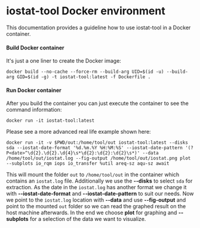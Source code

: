 # iostat-tool Docker environment
This documentation provides a guideline how to use iostat-tool in a Docker container.

#### Build Docker container
It's just a one liner to create the Docker image:

`docker build --no-cache --force-rm --build-arg UID=$(id -u) --build-arg GID=$(id -g) -t iostat-tool:latest -f Dockerfile .`

#### Run Docker container
After you build the container you can just execute the container to see the command information:

`docker run -it iostat-tool:latest`

Please see a more advanced real life example shown here:

`docker run -it -v $PWD/out:/home/tool/out iostat-tool:latest --disks sda --iostat-date-format '%d.%m.%Y %H:%M:%S' --iostat-date-pattern '(?P<date>^\d{2}.\d{2}.\d{4}\s*\d{2}:\d{2}:\d{2}\s*)' --data /home/tool/out/iostat.log --fig-output /home/tool/out/iostat.png plot --subplots io_rqm iops io_transfer %util areq-sz aqu-sz await`

This will mount the folder `out` to `/home/tool/out` in the container which contains an `iostat.log` file.
Additionally we use the **--disks** to select `sda` for extraction. As the date in the `iostat.log` has another format we change it with **--iostat-date-format**
and **--iostat-date-pattern** to suit our needs. Now we point to the `iostat.log` location with **--data** and use **--fig-output** and point to the mounted `out` folder so we can
read the graphed result on the host machine afterwards. In the end we choose **plot** for graphing and **--subplots** for a selection of the data we want to visualize.

